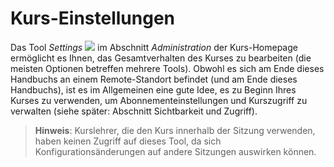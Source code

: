 # Kurs-Einstellungen

Das Tool _Settings_ ![](../../.gitbook/assets/graphics320.png) im Abschnitt _Administration_ der Kurs-Homepage ermöglicht es Ihnen, das Gesamtverhalten des Kurses zu bearbeiten \(die meisten Optionen betreffen mehrere Tools\). Obwohl es sich am Ende dieses Handbuchs an einem Remote-Standort befindet \(und am Ende dieses Handbuchs\), ist es im Allgemeinen eine gute Idee, es zu Beginn Ihres Kurses zu verwenden, um Abonnementeinstellungen und Kurszugriff zu verwalten \(siehe später: Abschnitt Sichtbarkeit und Zugriff\).

> **Hinweis**: Kurslehrer, die den Kurs innerhalb der Sitzung verwenden, haben keinen Zugriff auf dieses Tool, da sich Konfigurationsänderungen auf andere Sitzungen auswirken können.

